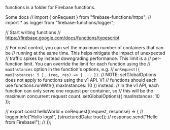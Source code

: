 functions is a folder for Firebase functions.

Some docs
// import { onRequest } from "firebase-functions/https";
// import * as logger from "firebase-functions/logger";

// Start writing functions
// https://firebase.google.com/docs/functions/typescript

// For cost control, you can set the maximum number of containers that can be
// running at the same time. This helps mitigate the impact of unexpected
// traffic spikes by instead downgrading performance. This limit is a
// per-function limit. You can override the limit for each function using the
// `maxInstances` option in the function's options, e.g.
// `onRequest({ maxInstances: 5 }, (req, res) => { ... })`.
// NOTE: setGlobalOptions does not apply to functions using the v1 API. V1
// functions should each use functions.runWith({ maxInstances: 10 }) instead.
// In the v1 API, each function can only serve one request per container, so
// this will be the maximum concurrent request count.
setGlobalOptions({ maxInstances: 10 });

// export const helloWorld = onRequest((request, response) => {
//   logger.info("Hello logs!", {structuredData: true});
//   response.send("Hello from Firebase!");
// });
